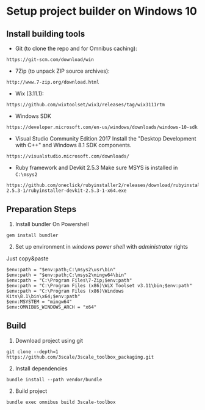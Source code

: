 Setup project builder on Windows 10
===================================

Install building tools
----------------------


* Git (to clone the repo and for Omnibus caching):

```
https://git-scm.com/download/win
```

* 7Zip (to unpack ZIP source archives):

```
http://www.7-zip.org/download.html
```

* Wix (3.11.1):

```
https://github.com/wixtoolset/wix3/releases/tag/wix3111rtm
```

* Windows SDK

```
https://developer.microsoft.com/en-us/windows/downloads/windows-10-sdk
```

* Visual Studio Community Edition 2017
Install the "Desktop Development with C++" and Windows 8.1 SDK components.

```
https://visualstudio.microsoft.com/downloads/
```

* Ruby framework and Devkit 2.5.3
Make sure MSYS is installed in `C:\msys2`

```
https://github.com/oneclick/rubyinstaller2/releases/download/rubyinstaller-2.5.3-1/rubyinstaller-devkit-2.5.3-1-x64.exe
```

Preparation Steps
-----------------

1. Install bundler
On Powershell
```
gem install bundler
```

2. Set up environment in *windows power shell* with *administrator* rights

Just copy&paste
```
$env:path = "$env:path;C:\msys2\usr\bin"
$env:path = "$env:path;C:\msys2\mingw64\bin"
$env:path = "C:\Program Files\7-Zip;$env:path"
$env:path = "C:\Program Files (x86)\WiX Toolset v3.11\bin;$env:path"
$env:path = "C:\Program Files (x86)\Windows Kits\8.1\bin\x64;$env:path"
$env:MSYSTEM = "mingw64"
$env:OMNIBUS_WINDOWS_ARCH = "x64"
```

Build
-----

1. Download project using git

```
git clone --depth=1 https://github.com/3scale/3scale_toolbox_packaging.git
```

2. Install dependencies

```
bundle install --path vendor/bundle
```

2. Build project
```
bundle exec omnibus build 3scale-toolbox
```
